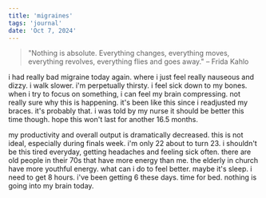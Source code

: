 ```yaml
---
title: 'migraines'
tags: 'journal'
date: 'Oct 7, 2024'
---
```


> "Nothing is absolute. Everything changes, everything moves, everything revolves, everything flies and goes away." – Frida Kahlo

i had really bad migraine today again. where i just feel really nauseous and dizzy. i walk slower. i'm perpetually thirsty. i feel sick down to my bones. when i try to focus on something, i can feel my brain compressing. not really sure why this is happening. it's been like this since i readjusted my braces. it's probably that. i was told by my nurse it should be better this time though. hope this won't last for another 16.5 months.

my productivity and overall output is dramatically decreased. this is not ideal, especially during finals week. i'm only 22 about to turn 23. i shouldn't be this tired everyday, getting headaches and feeling sick often. there are old people in their 70s that have more energy than me. the elderly in church have more youthful energy. what can i do to feel better. maybe it's sleep. i need to get 8 hours. i've been getting 6 these days. time for bed. nothing is going into my brain today.
